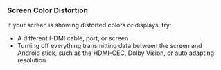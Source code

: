 ### Screen Color Distortion

If your screen is showing distorted colors or displays, try:

* A different HDMI cable, port, or screen
* Turning off everything transmitting data between the screen and Android stick, such as the HDMI-CEC, Dolby Vision, or auto adapting resolution